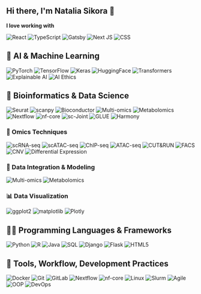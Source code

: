 ## Hi there, I'm Natalia Sikora 👋

**I love working with**

<div display="flex">
  <img src="https://img.shields.io/badge/react-%2320232a.svg?style=for-the-badge&logo=react&logoColor=%2361DAFB" alt="React"/>
  <img src="https://img.shields.io/badge/typescript-%23007ACC.svg?style=for-the-badge&logo=typescript&logoColor=white" alt="TypeScript"/>
  <img src="https://img.shields.io/badge/Gatsby-%23663399.svg?style=for-the-badge&logo=gatsby&logoColor=white" alt="Gatsby"/>
  <img src="https://img.shields.io/badge/Next-black?style=for-the-badge&logo=next.js&logoColor=white" alt="Next JS"/>
  <img src="https://img.shields.io/badge/css3-%231572B6.svg?style=for-the-badge&logo=css3&logoColor=white" alt="CSS"/>
</div>

## 🧠 AI & Machine Learning
![PyTorch](https://img.shields.io/badge/PyTorch-%23EE4C2C.svg?style=for-the-badge&logo=PyTorch&logoColor=white)
![TensorFlow](https://img.shields.io/badge/TensorFlow-%23FF6F00.svg?style=for-the-badge&logo=tensorflow&logoColor=white)
![Keras](https://img.shields.io/badge/Keras-%23D00000.svg?style=for-the-badge&logo=keras&logoColor=white)
![HuggingFace](https://img.shields.io/badge/HuggingFace-%237d3cff.svg?style=for-the-badge)
![Transformers](https://img.shields.io/badge/HuggingFace_Transformers-yellow?style=for-the-badge&logo=huggingface&logoColor=black)
![Explainable AI](https://img.shields.io/badge/Explainable_AI-%234285F4.svg?style=for-the-badge)
![AI Ethics](https://img.shields.io/badge/AI_Ethics-%23F36D5D.svg?style=for-the-badge)

## 🧬 Bioinformatics & Data Science
![Seurat](https://img.shields.io/badge/Seurat-%23228B22.svg?style=for-the-badge)
![scanpy](https://img.shields.io/badge/scanpy-%235A6986.svg?style=for-the-badge)
![Bioconductor](https://img.shields.io/badge/Bioconductor-%23181818.svg?style=for-the-badge&logo=r&logoColor=white)
![Multi-omics](https://img.shields.io/badge/Multi--omics-%2366CDAA.svg?style=for-the-badge)
![Metabolomics](https://img.shields.io/badge/Metabolomics-%23FF9A8B.svg?style=for-the-badge)
![Nextflow](https://img.shields.io/badge/Nextflow-%234285F4.svg?style=for-the-badge)
![nf-core](https://img.shields.io/badge/nf--core-%23606676.svg?style=for-the-badge)
![sc-Joint](https://img.shields.io/badge/sc--Joint-%23007ACC.svg?style=for-the-badge)
![GLUE](https://img.shields.io/badge/GLUE-%237d3cff.svg?style=for-the-badge)
![Harmony](https://img.shields.io/badge/Harmony-%239b59b6.svg?style=for-the-badge)


### 🧬 Omics Techniques
![scRNA-seq](https://img.shields.io/badge/scRNA--seq-%239370c8.svg?style=for-the-badge)
![scATAC-seq](https://img.shields.io/badge/scATAC--seq-%230084a0.svg?style=for-the-badge)
![ChIP-seq](https://img.shields.io/badge/ChIP--seq-%23c47e00.svg?style=for-the-badge)
![ATAC-seq](https://img.shields.io/badge/ATAC--seq-%230084a0.svg?style=for-the-badge)
![CUT&RUN](https://img.shields.io/badge/CUT%26RUN-%23564d8f.svg?style=for-the-badge)
![FACS](https://img.shields.io/badge/FACS-%239e0059.svg?style=for-the-badge)
![CNV](https://img.shields.io/badge/CNV-%23005075.svg?style=for-the-badge)
![Differential Expression](https://img.shields.io/badge/Differential_Expression-%23a50034.svg?style=for-the-badge)

### 🔗 Data Integration & Modeling
![Multi-omics](https://img.shields.io/badge/Multi--omics-%2366CDAA.svg?style=for-the-badge)
![Metabolomics](https://img.shields.io/badge/Metabolomics-%23FF9A8B.svg?style=for-the-badge)

### 📊 Data Visualization
![ggplot2](https://img.shields.io/badge/ggplot2-%23D8A03A.svg?style=for-the-badge)
![matplotlib](https://img.shields.io/badge/matplotlib-%233A416F.svg?style=for-the-badge)
![Plotly](https://img.shields.io/badge/Plotly-%23004081.svg?style=for-the-badge&logo=plotly&logoColor=white)


## 👨‍💻 Programming Languages & Frameworks
![Python](https://img.shields.io/badge/Python-%233776AB.svg?style=for-the-badge&logo=python&logoColor=white)
![R](https://img.shields.io/badge/R-%23276DC3.svg?style=for-the-badge&logo=r&logoColor=white)
![Java](https://img.shields.io/badge/Java-%23ED8B00.svg?style=for-the-badge&logo=openjdk&logoColor=white)
![SQL](https://img.shields.io/badge/SQL-%2300758F.svg?style=for-the-badge)
![Django](https://img.shields.io/badge/Django-%23092E20.svg?style=for-the-badge&logo=django&logoColor=white)
![Flask](https://img.shields.io/badge/Flask-%23000.svg?style=for-the-badge&logo=flask&logoColor=white)
![HTML5](https://img.shields.io/badge/HTML5-%23E34F26.svg?style=for-the-badge&logo=html5&logoColor=white)

## 🧰 Tools, Workflow, Development Practices
![Docker](https://img.shields.io/badge/Docker-%230db7ed.svg?style=for-the-badge&logo=docker&logoColor=white)
![Git](https://img.shields.io/badge/Git-%23F05032.svg?style=for-the-badge&logo=git&logoColor=white)
![GitLab](https://img.shields.io/badge/GitLab-%23FC6D26.svg?style=for-the-badge&logo=gitlab&logoColor=white)
![Nextflow](https://img.shields.io/badge/Nextflow-%234285F4.svg?style=for-the-badge)
![nf-core](https://img.shields.io/badge/nf--core-%23606676.svg?style=for-the-badge)
![Linux](https://img.shields.io/badge/Linux-%23FCC624.svg?style=for-the-badge&logo=linux&logoColor=black)
![Slurm](https://img.shields.io/badge/Slurm-HPC-%234D4D4D.svg?style=for-the-badge)
![Agile](https://img.shields.io/badge/Agile-%23F7DF1E.svg?style=for-the-badge)
![OOP](https://img.shields.io/badge/OOP-%239B59B6.svg?style=for-the-badge)
![DevOps](https://img.shields.io/badge/DevOps-%23007ACC.svg?style=for-the-badge)

<!--
**taliaora/taliaora** is a ✨ _special_ ✨ repository because its `README.md` (this file) appears on your GitHub profile.

Here are some ideas to get you started:

- 🔭 I’m currently working on ...
- 🌱 I’m currently learning ...
- 👯 I’m looking to collaborate on ...
- 🤔 I’m looking for help with ...
- 💬 Ask me about ...
- 📫 How to reach me: ...
- 😄 Pronouns: ...
- ⚡ Fun fact: ...
-->
